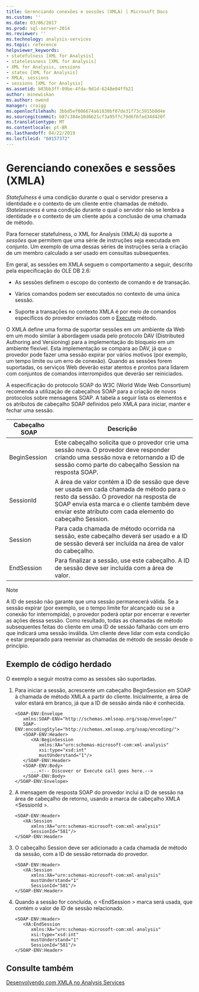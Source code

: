 ```yaml
---
title: Gerenciando conexões e sessões (XMLA) | Microsoft Docs
ms.custom: ''
ms.date: 03/06/2017
ms.prod: sql-server-2014
ms.reviewer: ''
ms.technology: analysis-services
ms.topic: reference
helpviewer_keywords:
- statefulness [XML for Analysis]
- statelessness [XML for Analysis]
- XML for Analysis, sessions
- states [XML for Analysis]
- XMLA, sessions
- sessions [XML for Analysis]
ms.assetid: b83bb3ff-09be-4fda-9d1d-6248e04ffb21
author: minewiskan
ms.author: owend
manager: craigg
ms.openlocfilehash: 3bbd5ef006674a61830bf07de31f73c3915b0d4e
ms.sourcegitcommit: b87c384e10d6621cf3a95ffc79d6f6fad34d420f
ms.translationtype: MT
ms.contentlocale: pt-BR
ms.lasthandoff: 04/22/2019
ms.locfileid: "60157372"
---
```

# <a name="managing-connections-and-sessions-xmla"></a>Gerenciando conexões e sessões (XMLA)
  *Statefulness* é uma condição durante o qual o servidor preserva a identidade e o contexto de um cliente entre chamadas de método. *Statelessness* é uma condição durante o qual o servidor não se lembra a identidade e o contexto de um cliente após a conclusão de uma chamada de método.  
  
 Para fornecer statefulness, o XML for Analysis (XMLA) dá suporte a *sessões* que permitem que uma série de instruções seja executada em conjunto. Um exemplo de uma dessas séries de instruções seria a criação de um membro calculado a ser usado em consultas subsequentes.  
  
 Em geral, as sessões em XMLA seguem o comportamento a seguir, descrito pela especificação do OLE DB 2.6:  
  
-   As sessões definem o escopo do contexto de comando e de transação.  
  
-   Vários comandos podem ser executados no contexto de uma única sessão.  
  
-   Suporte a transações no contexto XMLA é por meio de comandos específicos do provedor enviados com o [Execute](https://docs.microsoft.com/bi-reference/xmla/xml-elements-methods-execute) método.  
  
 O XMLA define uma forma de suportar sessões em um ambiente da Web em um modo similar à abordagem usada pelo protocolo DAV (Distributed Authoring and Versioning) para a implementação do bloqueio em um ambiente flexível. Esta implementação se compara ao DAV, já que o provedor pode fazer uma sessão expirar por vários motivos (por exemplo, um tempo limite ou um erro de conexão). Quando as sessões forem suportadas, os serviços Web deverão estar atentos e prontos para lidarem com conjuntos de comandos interrompidos que deverão ser reiniciados.  
  
 A especificação do protocolo SOAP do W3C (World Wide Web Consortium) recomenda a utilização de cabeçalhos SOAP para a criação de novos protocolos sobre mensagens SOAP. A tabela a seguir lista os elementos e os atributos de cabeçalho SOAP definidos pelo XMLA para iniciar, manter e fechar uma sessão.  
  
|Cabeçalho SOAP|Descrição|  
|-----------------|-----------------|  
|BeginSession|Este cabeçalho solicita que o provedor crie uma sessão nova. O provedor deve responder criando uma sessão nova e retornando a ID de sessão como parte do cabeçalho Session na resposta SOAP.|  
|SessionId|A área de valor contém a ID de sessão que deve ser usada em cada chamada de método para o resto da sessão. O provedor na resposta de SOAP envia esta marca e o cliente também deve enviar este atributo com cada elemento do cabeçalho Session.|  
|Session|Para cada chamada de método ocorrida na sessão, este cabeçalho deverá ser usado e a ID de sessão deverá ser incluída na área de valor do cabeçalho.|  
|EndSession|Para finalizar a sessão, use este cabeçalho. A ID de sessão deve ser incluída com a área de valor.|  
  
> [!NOTE]  
>  A ID de sessão não garante que uma sessão permanecerá válida. Se a sessão expirar (por exemplo, se o tempo limite for alcançado ou se a conexão for interrompida), o provedor poderá optar por encerrar e reverter as ações dessa sessão. Como resultado, todas as chamadas de método subsequentes feitas do cliente em uma ID de sessão falharão com um erro que indicará uma sessão inválida. Um cliente deve lidar com esta condição e estar preparado para reenviar as chamadas de método de sessão desde o princípio.  
  
## <a name="legacy-code-example"></a>Exemplo de código herdado  
 O exemplo a seguir mostra como as sessões são suportadas.  
  
1.  Para iniciar a sessão, acrescente um cabeçalho BeginSession em SOAP à chamada de método XMLA a partir do cliente. Inicialmente, a área de valor estará em branco, já que a ID de sessão ainda não é conhecida.  
  
    ```  
    <SOAP-ENV:Envelope  
       xmlns:SOAP-ENV="http://schemas.xmlsoap.org/soap/envelope/"  
       SOAP-ENV:encodingStyle="http://schemas.xmlsoap.org/soap/encoding/">  
       <SOAP-ENV:Header>  
          <XA:BeginSession  
             xmlns:XA="urn:schemas-microsoft-com:xml-analysis"  
             xsi:type="xsd:int"  
             mustUnderstand="1"/>  
       </SOAP-ENV:Header>  
       <SOAP-ENV:Body>  
          ...<!-- Discover or Execute call goes here.-->  
       </SOAP-ENV:Body>  
    </SOAP-ENV:Envelope>  
    ```  
  
2.  A mensagem de resposta SOAP do provedor inclui a ID de sessão na área de cabeçalho de retorno, usando a marca de cabeçalho XMLA \<SessionId >.  
  
    ```  
    <SOAP-ENV:Header>  
       <XA:Session  
          xmlns:XA="urn:schemas-microsoft-com:xml-analysis"  
          SessionId="581"/>  
    </SOAP-ENV:Header>  
    ```  
  
3.  O cabeçalho Session deve ser adicionado a cada chamada de método da sessão, com a ID de sessão retornada do provedor.  
  
    ```  
    <SOAP-ENV:Header>  
       <XA:Session  
          xmlns:XA="urn:schemas-microsoft-com:xml-analysis"  
          mustUnderstand="1"  
          SessionId="581"/>  
    </SOAP-ENV:Header>  
    ```  
  
4.  Quando a sessão for concluída, o \<EndSession > marca será usada, que contém o valor de ID de sessão relacionado.  
  
    ```  
    <SOAP-ENV:Header>  
       <XA:EndSession  
          xmlns:XA="urn:schemas-microsoft-com:xml-analysis"  
          xsi:type="xsd:int"  
          mustUnderstand="1"  
          SessionId="581"/>  
    </SOAP-ENV:Header>  
    ```  
  
## <a name="see-also"></a>Consulte também  
 [Desenvolvendo com XMLA no Analysis Services](developing-with-xmla-in-analysis-services.md)  
  
  
